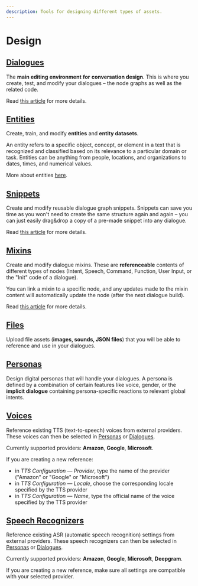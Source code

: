 ```yaml
---
description: Tools for designing different types of assets.
---
```


# Design

## [Dialogues](https://app.flowstorm.ai/#!/space/dialogue)

The **main editing environment** **for** **conversation design**. This is where you create, test, and modify your dialogues – the node graphs as well as the related code.

Read [this article](dialogue-designer.md) for more details.

## [Entities](https://app.flowstorm.ai/#!/space/datasets)

Create, train, and modify **entities** and **entity datasets**.

An entity refers to a specific object, concept, or element in a text that is recognized and classified based on its relevance to a particular domain or task. Entities can be anything from people, locations, and organizations to dates, times, and numerical values.

More about entities [here](https://docs.flowstorm.ai/development/dialoguescript/user-input/entities).

## [Snippets](https://app.flowstorm.ai/#!/space/snippets)

Create and modify reusable dialogue graph snippets. Snippets can save you time as you won't need to create the same structure again and again – you can just easily drag\&drop a copy of a pre-made snippet into any dialogue.

Read [this article](snippet-designer.md) for more details.

## [Mixins](https://app.flowstorm.ai/#!/space/mixins)

Create and modify dialogue mixins. These are **referenceable** contents of different types of nodes (Intent, Speech, Command, Function, User Input, or the "Init" code of a dialogue).

You can link a mixin to a specific node, and any updates made to the mixin content will automatically update the node (after the next dialogue build).

Read [this article](dialogue-mixin.md) for more details.

## [Files](https://app.flowstorm.ai/#!/space/assets)

Upload file assets (**images, sounds, JSON files**) that you will be able to reference and use in your dialogues.

## [Personas](https://app.flowstorm.ai/#!/space/personas)

Design digital personas that will handle your dialogues. A persona is defined by a combination of certain features like voice, gender, or the **implicit dialogue** containing persona-specific reactions to relevant global intents.

## [Voices](https://app.flowstorm.ai/#!/space/voices)

Reference existing TTS (text-to-speech) voices from external providers. These voices can then be selected in [Personas](./#personas) or [Dialogues](./#dialogues).

Currently supported providers: **Amazon**, **Google**, **Microsoft**.

If you are creating a new reference:

* in _TTS Configuration — Provider_, type the name of the provider ("Amazon" or "Google" or "Microsoft")
* in _TTS Configuration — Locale_, choose the corresponding locale specified by the TTS provider
* in _TTS Configuration — Name_, type the official name of the voice specified by the TTS provider

## [Speech Recognizers](https://app.flowstorm.ai/#!/space/speechRecognizers)

Reference existing ASR (automatic speech recognition) settings from external providers. These speech recognizers can then be selected in [Personas](./#personas) or [Dialogues](./#dialogues).

Currently supported providers: **Amazon**, **Google**, **Microsoft**, **Deepgram**.

If you are creating a new reference, make sure all settings are compatible with your selected provider.

